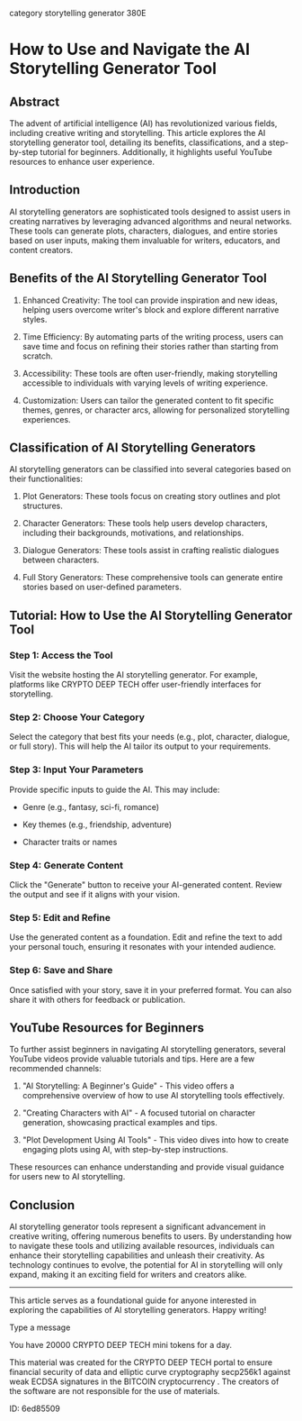 category storytelling generator 380E
# How to Use and Navigate the AI Storytelling Generator Tool



## Abstract



The advent of artificial intelligence (AI) has revolutionized various fields, including creative writing and storytelling. This article explores the AI storytelling generator tool, detailing its benefits, classifications, and a step-by-step tutorial for beginners. Additionally, it highlights useful YouTube resources to enhance user experience.



## Introduction



AI storytelling generators are sophisticated tools designed to assist users in creating narratives by leveraging advanced algorithms and neural networks. These tools can generate plots, characters, dialogues, and entire stories based on user inputs, making them invaluable for writers, educators, and content creators.



## Benefits of the AI Storytelling Generator Tool



1. Enhanced Creativity: The tool can provide inspiration and new ideas, helping users overcome writer's block and explore different narrative styles.

2. Time Efficiency: By automating parts of the writing process, users can save time and focus on refining their stories rather than starting from scratch.

3. Accessibility: These tools are often user-friendly, making storytelling accessible to individuals with varying levels of writing experience.

4. Customization: Users can tailor the generated content to fit specific themes, genres, or character arcs, allowing for personalized storytelling experiences.



## Classification of AI Storytelling Generators



AI storytelling generators can be classified into several categories based on their functionalities:



1. Plot Generators: These tools focus on creating story outlines and plot structures.

2. Character Generators: These tools help users develop characters, including their backgrounds, motivations, and relationships.

3. Dialogue Generators: These tools assist in crafting realistic dialogues between characters.

4. Full Story Generators: These comprehensive tools can generate entire stories based on user-defined parameters.



## Tutorial: How to Use the AI Storytelling Generator Tool



### Step 1: Access the Tool



Visit the website hosting the AI storytelling generator. For example, platforms like CRYPTO DEEP TECH offer user-friendly interfaces for storytelling.



### Step 2: Choose Your Category



Select the category that best fits your needs (e.g., plot, character, dialogue, or full story). This will help the AI tailor its output to your requirements.



### Step 3: Input Your Parameters



Provide specific inputs to guide the AI. This may include:

- Genre (e.g., fantasy, sci-fi, romance)

- Key themes (e.g., friendship, adventure)

- Character traits or names



### Step 4: Generate Content



Click the "Generate" button to receive your AI-generated content. Review the output and see if it aligns with your vision.



### Step 5: Edit and Refine



Use the generated content as a foundation. Edit and refine the text to add your personal touch, ensuring it resonates with your intended audience.



### Step 6: Save and Share



Once satisfied with your story, save it in your preferred format. You can also share it with others for feedback or publication.



## YouTube Resources for Beginners



To further assist beginners in navigating AI storytelling generators, several YouTube videos provide valuable tutorials and tips. Here are a few recommended channels:



1. "AI Storytelling: A Beginner's Guide" - This video offers a comprehensive overview of how to use AI storytelling tools effectively.

2. "Creating Characters with AI" - A focused tutorial on character generation, showcasing practical examples and tips.

3. "Plot Development Using AI Tools" - This video dives into how to create engaging plots using AI, with step-by-step instructions.



These resources can enhance understanding and provide visual guidance for users new to AI storytelling.



## Conclusion



AI storytelling generator tools represent a significant advancement in creative writing, offering numerous benefits to users. By understanding how to navigate these tools and utilizing available resources, individuals can enhance their storytelling capabilities and unleash their creativity. As technology continues to evolve, the potential for AI in storytelling will only expand, making it an exciting field for writers and creators alike.



---



This article serves as a foundational guide for anyone interested in exploring the capabilities of AI storytelling generators. Happy writing!



Type a message

You have 20000 CRYPTO DEEP TECH mini tokens for a day.


This material was created for the  CRYPTO DEEP TECH portal  to ensure financial security of data and elliptic curve cryptography  secp256k1 against weak ECDSA  signatures   in the  BITCOIN cryptocurrency . The creators of the software are not responsible for the use of materials.

 ID: 6ed85509
